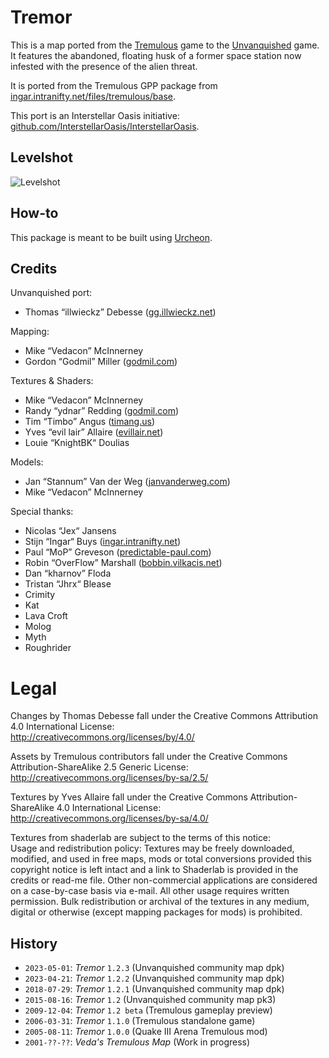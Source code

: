 # Tremor

This is a map ported from the [Tremulous](https://tremulous.net) game to the [Unvanquished](https:/unvanquished.net) game. It features the abandoned, floating husk of a former space station now infested with the presence of the alien threat.

It is ported from the Tremulous GPP package from [ingar.intranifty.net/files/tremulous/base](http://ingar.intranifty.net/files/tremulous/base/).

This port is an Interstellar Oasis initiative: [github.com/InterstellarOasis/InterstellarOasis](https://github.com/InterstellarOasis/InterstellarOasis).


## Levelshot

![Levelshot](meta/tremor/tremor.webp)


## How-to

This package is meant to be built using [Urcheon](https://github.com/DaemonEngine/Urcheon).


## Credits

Unvanquished port:

* Thomas “illwieckz” Debesse <hidden email="dev [ad] illwieckz.net"/> ([gg.illwieckz.net](https://gg.illwieckz.net))

Mapping:

* Mike “Vedacon” McInnerney
* Gordon “Godmil” Miller <hidden email="godmil [ad] gmail.com"/> ([godmil.com](https://web.archive.org/web/20181110004551/http://www.godmil.com/))

Textures & Shaders:

* Mike “Vedacon” McInnerney
* Randy “ydnar” Redding ([godmil.com](https://web.archive.org/web/20181110004551/http://www.godmil.com/))
* Tim “Timbo” Angus <hidden email="tim [ad] ngus.net"/> ([timang.us](https://timang.us/))
* Yves “evil lair” Allaire ([evillair.net](https://evillair.net))
* Louie “KnightBK“ Doulias

Models:

* Jan “Stannum” Van der Weg ([janvanderweg.com](http://janvanderweg.com))
* Mike “Vedacon” McInnerney

Special thanks:

* Nicolas “Jex“ Jansens <hidden email="jex [ad] orodu.net"/>
* Stijn “Ingar“ Buys <hidden email="ingar [ad] osirion.org"/> ([ingar.intranifty.net](http://ingar.intranifty.net))
* Paul “MoP” Greveson ([predictable-paul.com](https://www.predictable-paul.com))
* Robin “OverFlow” Marshall ([bobbin.vilkacis.net](http://bobbin.vilkacis.net))
* Dan “kharnov” Floda
* Tristan “Jhrx“ Blease
* Crimity
* Kat
* Lava Croft
* Molog
* Myth
* Roughrider


# Legal

Changes by Thomas Debesse fall under the Creative Commons Attribution 4.0 International License:  
http://creativecommons.org/licenses/by/4.0/

Assets by Tremulous contributors fall under the Creative Commons Attribution-ShareAlike 2.5 Generic License:  
http://creativecommons.org/licenses/by-sa/2.5/

Textures by Yves Allaire fall under the Creative Commons Attribution-ShareAlike 4.0 International License:  
http://creativecommons.org/licenses/by-sa/4.0/

Textures from shaderlab are subject to the terms of this notice:  
Usage and redistribution policy: Textures may be freely downloaded, modified, and used in free maps, mods or total conversions provided this copyright notice is left intact and a link to Shaderlab is provided in the credits or read-me file. Other non-commercial applications are considered on a case-by-case basis via e-mail. All other usage requires written permission. Bulk redistribution or archival of the textures in any medium, digital or otherwise (except mapping packages for mods) is prohibited.


## History

* `2023-05-01`: _Tremor_ `1.2.3` (Unvanquished community map dpk)
* `2023-04-21`: _Tremor_ `1.2.2` (Unvanquished community map dpk)
* `2018-07-29`: _Tremor_ `1.2.1` (Unvanquished community map dpk)
* `2015-08-16`: _Tremor_ `1.2` (Unvanquished community map pk3)
* `2009-12-04`: _Tremor_ `1.2 beta` (Tremulous gameplay preview)
* `2006-03-31`: _Tremor_ `1.1.0` (Tremulous standalone game)
* `2005-08-11`: _Tremor_ `1.0.0` (Quake Ⅲ Arena Tremulous mod)
* `2001-??-??`: _Veda's Tremulous Map_ (Work in progress)
